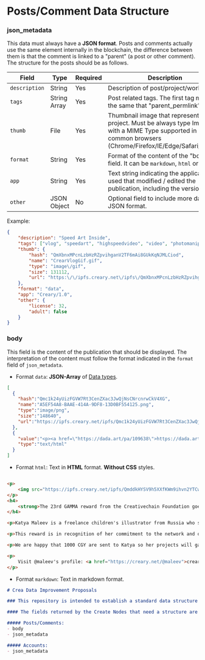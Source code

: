 # Posts/Comment Data Structure

### json_metadata
This data must always have a **JSON format**. Posts and comments actually use the same element internally in the blockchain,
 the difference between them is that the comment is linked to a "parent" (a post or other comment). The structure for 
    the posts should be as follows.

| Field | Type | Required | Description |
|-------|------|----------|-------------|
|`description`| String | Yes |Description of post/project/work.|
|`tags` | String Array | Yes | Post related tags. The first tag must be the same that "parent_permlink".|
|`thumb`| File | Yes | Thumbnail image that represent the project. Must be always type Image File with a MIME Type supported in common browsers (Chrome/Firefox/IE/Edge/Safari/Opera).|
|`format`| String | Yes | Format of the content of the "body" field. It can be `markdown`, `html` or `data`.|
|`app`| String | Yes | Text string indicating the application used that modified / edited the publication, including the version.|
|`other`| JSON Object | No | Optional field to include more data in JSON format.|

Example:
```json
{
    "description": "Speed Art Inside",
    "tags": ["vlog", "speedart", "highspeedvideo", "video", "photomanipulation", "fashion", "editorial", "pinup" ],
    "thumb": {
        "hash": "QmXbnxMPcnLzbHzRZpvihganV2TF6mAi8GUkKqNJMLCiod",
        "name": "CrearVlogGif.gif",
        "type": "image\/gif",
        "size": 131112,
        "url": "https:\/\/ipfs.creary.net\/ipfs\/QmXbnxMPcnLzbHzRZpvihganV2TF6mAi8GUkKqNJMLCiod"
    },
    "format": "data",
    "app": "Creary/1.0",
    "other": {
        "license": 32,
        "adult": false
    }    
}
```

### body
This field is the content of the publication that should be displayed. The interpretation of the content must follow the
 format indicated in the `format` field of `json_metadata`.

- Format `data`: **JSON-Array** of [Data types](types.md).
```json
[
  {
    "hash":"Qmc1k24yUizFGVW7Rt3CenZXac3JwQjNsCNrcnrwCkV4XG",
    "name":"A5EF54A8-BAAE-414A-9DF8-13D0BF554125.png",
    "type":"image/png",
    "size":"148640",
    "url":"https://ipfs.creary.net/ipfs/Qmc1k24yUizFGVW7Rt3CenZXac3JwQjNsCNrcnrwCkV4XG"
  },
  {
    "value":"<p><a href=\"https://dada.art/pa/109638\">https://dada.art/pa/109638</a>... Soltics empez&oacute; en Chile, ahora Daveed en los &Aacute;ngeles,,,me col&eacute; entre grandes .ðŸ˜�</p>\n",
    "type":"text/html"
  }
] 
```

- Format `html`: Text in **HTML** format. **Without CSS** styles.
```html

<p>
    <img src="https://ipfs.creary.net/ipfs/QmddkHYSV9h5XXfKWm9ihvn2YTCwv2Swu7gvDBZButBTv1" />
</p>
<h4>
    <strong>The 23rd GAMMA reward from the Creativechain Foundation goes to @maleev</strong>
</h4>

<p>Katya Maleev is a freelance children's illustrator from Russia who shares her beautiful work on her Creary portfolio.</p>

<p>This reward is in recognition of her commitment to the network and quality of her portfolio.</p>

<p>We are happy that 1000 CGY are sent to Katya so her projects will gain more visibility on Creary and her energy will increase. This way her influence as curator in the network will be greater.</p>

<p>
    Visit @maleev's profile: <a href="https://creary.net/@maleev">creary.net/@maleev</a>;
</p>
```
- Format `markdown`: Text in markdown format.

```markdown
# Crea Data Improvement Proposals

### This repository is intended to establish a standard data structure for the information published in the Crea Network.

#### The fields returned by the Create Nodes that need a structure are the following:

##### Posts/Comments:
- body
- json_metadata

##### Accounts:
- json_metadata
```